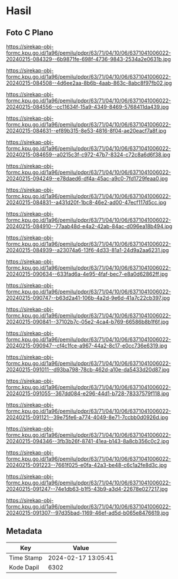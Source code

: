 # Hasil

## Foto C Plano

https://sirekap-obj-formc.kpu.go.id/1a96/pemilu/pdpr/63/71/04/10/06/6371041006022-20240215-084329--6b9871fe-698f-4736-9843-2534a2e0631b.jpg

https://sirekap-obj-formc.kpu.go.id/1a96/pemilu/pdpr/63/71/04/10/06/6371041006022-20240215-084508--4d6ee2aa-8b6b-4aab-863c-8abc8f97fb02.jpg

https://sirekap-obj-formc.kpu.go.id/1a96/pemilu/pdpr/63/71/04/10/06/6371041006022-20240215-084556--cc11634f-15a9-4349-8469-5768411da439.jpg

https://sirekap-obj-formc.kpu.go.id/1a96/pemilu/pdpr/63/71/04/10/06/6371041006022-20240215-084631--ef89b315-8e53-4816-8f04-ae20eacf7a8f.jpg

https://sirekap-obj-formc.kpu.go.id/1a96/pemilu/pdpr/63/71/04/10/06/6371041006022-20240215-084659--a0215c3f-c972-47b7-8324-c72c8a6d6f38.jpg

https://sirekap-obj-formc.kpu.go.id/1a96/pemilu/pdpr/63/71/04/10/06/6371041006022-20240215-094249--e78daed6-df4a-45ac-a9c0-7fd1729feaa0.jpg

https://sirekap-obj-formc.kpu.go.id/1a96/pemilu/pdpr/63/71/04/10/06/6371041006022-20240215-084831--a431d20f-1bc8-46e2-ad00-47ecf117d5cc.jpg

https://sirekap-obj-formc.kpu.go.id/1a96/pemilu/pdpr/63/71/04/10/06/6371041006022-20240215-084910--77aab48d-e4a2-42ab-84ac-d096ea18b494.jpg

https://sirekap-obj-formc.kpu.go.id/1a96/pemilu/pdpr/63/71/04/10/06/6371041006022-20240215-084939--a23074a6-13f6-4d33-81a1-24d9a2aa6231.jpg

https://sirekap-obj-formc.kpu.go.id/1a96/pemilu/pdpr/63/71/04/10/06/6371041006022-20240215-090634--633fad6a-4e95-4faf-bec7-e8a0d62862ff.jpg

https://sirekap-obj-formc.kpu.go.id/1a96/pemilu/pdpr/63/71/04/10/06/6371041006022-20240215-090747--b63d2a41-106b-4a2d-9e6d-41a7c22cb397.jpg

https://sirekap-obj-formc.kpu.go.id/1a96/pemilu/pdpr/63/71/04/10/06/6371041006022-20240215-090841--37102b7c-05e2-4ca4-b769-66586b8b1f6f.jpg

https://sirekap-obj-formc.kpu.go.id/1a96/pemilu/pdpr/63/71/04/10/06/6371041006022-20240215-090947--cf4c1fce-a967-44a2-8c17-e0cc736e6319.jpg

https://sirekap-obj-formc.kpu.go.id/1a96/pemilu/pdpr/63/71/04/10/06/6371041006022-20240215-091011--d93ba798-78cb-462d-a10e-da5433d20d87.jpg

https://sirekap-obj-formc.kpu.go.id/1a96/pemilu/pdpr/63/71/04/10/06/6371041006022-20240215-091055--367dd084-e296-44d1-b728-78337579f118.jpg

https://sirekap-obj-formc.kpu.go.id/1a96/pemilu/pdpr/63/71/04/10/06/6371041006022-20240215-091121--39e75fe6-a774-4049-8e71-7ccbb0d0926d.jpg

https://sirekap-obj-formc.kpu.go.id/1a96/pemilu/pdpr/63/71/04/10/06/6371041006022-20240215-094346--3fb3b26f-8741-41ea-b143-8a8cb356c0c2.jpg

https://sirekap-obj-formc.kpu.go.id/1a96/pemilu/pdpr/63/71/04/10/06/6371041006022-20240215-091223--7661f025-e0fa-42a3-be48-c6c1a2fe8d3c.jpg

https://sirekap-obj-formc.kpu.go.id/1a96/pemilu/pdpr/63/71/04/10/06/6371041006022-20240215-091247--74e1db63-b1f5-43b9-a3d4-22678e027217.jpg

https://sirekap-obj-formc.kpu.go.id/1a96/pemilu/pdpr/63/71/04/10/06/6371041006022-20240215-091307--97d35bad-1169-46ef-ad5d-b065e8476619.jpg


## Metadata

| Key        | Value               |
| ---------- | ------------------- |
| Time Stamp | 2024-02-17 13:05:41 |
| Kode Dapil | 6302                |



